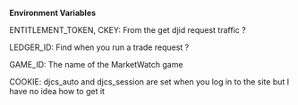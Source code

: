 <b> Environment Variables </b>
<p> ENTITLEMENT_TOKEN, CKEY: From the get djid request traffic ? </p>
<p> LEDGER_ID: Find when you run a trade request ? </p>
<p> GAME_ID: The name of the MarketWatch game </p>
<p> COOKIE: djcs_auto and djcs_session are set when you log in to the site but I have no idea how to get it </p>
